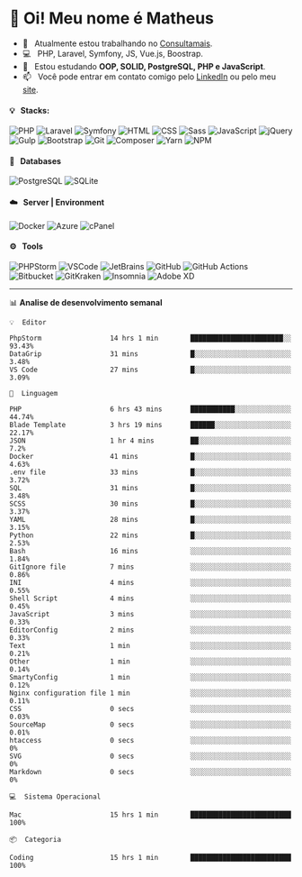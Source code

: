 # 👋 Oi! Meu nome é Matheus

- 🔭 &nbsp; Atualmente estou trabalhando no [Consultamais](https://consultamais.com.br/).
- 💻 &nbsp; PHP, Laravel, Symfony, JS, Vue.js, Boostrap.
- 🌱 &nbsp; Estou estudando **OOP, SOLID, PostgreSQL, PHP e JavaScript**.
- 📫 &nbsp; Você pode entrar em contato comigo pelo [LinkedIn](https://www.linkedin.com/in/matheuscamargoxavier/) ou pelo meu [site](https://matheuscamargo.co).

#### 💡 &nbsp; Stacks:
![PHP](https://img.shields.io/badge/-PHP-777BB4?&logo=php&logoColor=FFFFFF)
![Laravel](https://img.shields.io/badge/-Laravel-FF2D20?&logo=laravel&logoColor=FFFFFF)
![Symfony](https://img.shields.io/badge/-Symfony-000000?&logo=symfony&logoColor=FFFFFF)
![HTML](https://img.shields.io/badge/-HTML-E34F26?&logo=html5&logoColor=FFFFFF)
![CSS](https://img.shields.io/badge/-CSS-1572B6?&logo=css3&logoColor=FFFFFF)
![Sass](https://img.shields.io/badge/-Sass-CC6699?&logo=sass&logoColor=FFFFFF)
![JavaScript](https://img.shields.io/badge/-JavaScript-F7DF1E?&logo=javascript&logoColor=FFFFFF)
![jQuery](https://img.shields.io/badge/-jQuery-0769AD?&logo=jquery&logoColor=FFFFFF)
![Gulp](https://img.shields.io/badge/-Gulp-CF4647?&logo=gulp&logoColor=FFFFFF)
![Bootstrap](https://img.shields.io/badge/-Bootstrap-7952B3?&logo=bootstrap&logoColor=FFFFFF)
![Git](https://img.shields.io/badge/-Git-F05032?&logo=git&logoColor=FFFFFF)
![Composer](https://img.shields.io/badge/-Composer-885630?&logo=composer&logoColor=FFFFFF)
![Yarn](https://img.shields.io/badge/-Yarn-2C8EBB?&logo=yarn&logoColor=FFFFFF)
![NPM](https://img.shields.io/badge/-npm-CB3837?&logo=npm&logoColor=FFFFFF)

#### 💾 &nbsp; Databases
![PostgreSQL](https://img.shields.io/badge/-PostgreSQL-336791?&logo=PostgreSQL&logoColor=FFFFFF)
![SQLite](https://img.shields.io/badge/-SQLite-003B57?&logo=SQLite&logoColor=FFFFFF)

#### ☁️ &nbsp; Server | Environment
![Docker](https://img.shields.io/badge/-Docker-2496ED?&logo=docker&logoColor=FFFFFF)
![Azure](https://img.shields.io/badge/-Azure-0089D6?&logo=microsoft%20azure&logoColor=FFFFFF)
![cPanel](https://img.shields.io/badge/-cPanel-FF6C2C?&logo=cpanel&logoColor=FFFFFF)

#### ⚙️ &nbsp; Tools
![PHPStorm](https://img.shields.io/badge/-PHPStorm-000000?&logo=PHPStorm&logoColor=FFFFFF)
![VSCode](https://img.shields.io/badge/-VSCode-007ACC?&logo=Visual%20Studio%20Code&logoColor=FFFFFF) 
![JetBrains](https://img.shields.io/badge/-JetBrains-000000?&logo=jetbrains&logoColor=FFFFFF) 
![GitHub](https://img.shields.io/badge/-GitHub-181717?&logo=github&logoColor=FFFFFF) 
![GitHub Actions](https://img.shields.io/badge/-GitHub%20Actions-181717?&logo=GitHub%20Actions&logoColor=FFFFFF) 
![Bitbucket](https://img.shields.io/badge/-Bitbucket-0052CC?&logo=bitbucket&logoColor=FFFFFF)
![GitKraken](https://img.shields.io/badge/-GitKraken-179287?&logo=GitKraken&logoColor=FFFFFF)
![Insomnia](https://img.shields.io/badge/-Insomnia-5849BE?&logo=Insomnia&logoColor=FFFFFF)
![Adobe XD](https://img.shields.io/badge/-Adobe%20XD-FF61F6?&logo=adobe%20xd&logoColor=FFFFFF) 
_______

📊  **Analise de desenvolvimento semanal**
```text
💡  Editor

PhpStorm                 14 hrs 1 min        ███████████████████████░░     93.43%
DataGrip                 31 mins             █░░░░░░░░░░░░░░░░░░░░░░░░      3.48%
VS Code                  27 mins             █░░░░░░░░░░░░░░░░░░░░░░░░      3.09%
```
```text
💬  Linguagem

PHP                      6 hrs 43 mins       ███████████░░░░░░░░░░░░░░     44.74%
Blade Template           3 hrs 19 mins       ██████░░░░░░░░░░░░░░░░░░░     22.17%
JSON                     1 hr 4 mins         ██░░░░░░░░░░░░░░░░░░░░░░░       7.2%
Docker                   41 mins             █░░░░░░░░░░░░░░░░░░░░░░░░      4.63%
.env file                33 mins             █░░░░░░░░░░░░░░░░░░░░░░░░      3.72%
SQL                      31 mins             █░░░░░░░░░░░░░░░░░░░░░░░░      3.48%
SCSS                     30 mins             █░░░░░░░░░░░░░░░░░░░░░░░░      3.37%
YAML                     28 mins             █░░░░░░░░░░░░░░░░░░░░░░░░      3.15%
Python                   22 mins             █░░░░░░░░░░░░░░░░░░░░░░░░      2.53%
Bash                     16 mins             ░░░░░░░░░░░░░░░░░░░░░░░░░      1.84%
GitIgnore file           7 mins              ░░░░░░░░░░░░░░░░░░░░░░░░░      0.86%
INI                      4 mins              ░░░░░░░░░░░░░░░░░░░░░░░░░      0.55%
Shell Script             4 mins              ░░░░░░░░░░░░░░░░░░░░░░░░░      0.45%
JavaScript               3 mins              ░░░░░░░░░░░░░░░░░░░░░░░░░      0.33%
EditorConfig             2 mins              ░░░░░░░░░░░░░░░░░░░░░░░░░      0.33%
Text                     1 min               ░░░░░░░░░░░░░░░░░░░░░░░░░      0.21%
Other                    1 min               ░░░░░░░░░░░░░░░░░░░░░░░░░      0.14%
SmartyConfig             1 min               ░░░░░░░░░░░░░░░░░░░░░░░░░      0.12%
Nginx configuration file 1 min               ░░░░░░░░░░░░░░░░░░░░░░░░░      0.11%
CSS                      0 secs              ░░░░░░░░░░░░░░░░░░░░░░░░░      0.03%
SourceMap                0 secs              ░░░░░░░░░░░░░░░░░░░░░░░░░      0.01%
htaccess                 0 secs              ░░░░░░░░░░░░░░░░░░░░░░░░░         0%
SVG                      0 secs              ░░░░░░░░░░░░░░░░░░░░░░░░░         0%
Markdown                 0 secs              ░░░░░░░░░░░░░░░░░░░░░░░░░         0%
```
```text
💻  Sistema Operacional

Mac                      15 hrs 1 min        █████████████████████████       100%
```
```text
📦  Categoria

Coding                   15 hrs 1 min        █████████████████████████       100%
```
